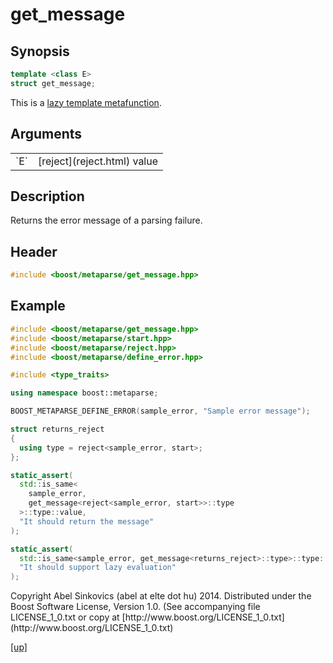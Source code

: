# get_message

## Synopsis

```cpp
template <class E>
struct get_message;
```

This is a [lazy template metafunction](lazy_metafunction.html).

## Arguments

<table cellpadding='0' cellspacing='0'>
  <tr>
    <td>`E`</td>
    <td>[reject](reject.html) value</td>
  </tr>
</table>

## Description

Returns the error message of a parsing failure.

## Header

```cpp
#include <boost/metaparse/get_message.hpp>
```

## Example

```cpp
#include <boost/metaparse/get_message.hpp>
#include <boost/metaparse/start.hpp>
#include <boost/metaparse/reject.hpp>
#include <boost/metaparse/define_error.hpp>

#include <type_traits>

using namespace boost::metaparse;

BOOST_METAPARSE_DEFINE_ERROR(sample_error, "Sample error message");

struct returns_reject
{
  using type = reject<sample_error, start>;
};

static_assert(
  std::is_same<
    sample_error,
    get_message<reject<sample_error, start>>::type
  >::type::value,
  "It should return the message"
);

static_assert(
  std::is_same<sample_error, get_message<returns_reject>::type>::type::value,
  "It should support lazy evaluation"
);
```

<p class="copyright">
Copyright Abel Sinkovics (abel at elte dot hu) 2014.
Distributed under the Boost Software License, Version 1.0.
(See accompanying file LICENSE_1_0.txt or copy at
[http://www.boost.org/LICENSE_1_0.txt](http://www.boost.org/LICENSE_1_0.txt)
</p>

[[up]](reference.html)


